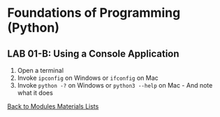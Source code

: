 # Foundations of Programming (Python)  

## LAB 01-B: Using a Console Application

1.	Open a terminal
2.	Invoke `ipconfig` on Windows or `ifconfig` on Mac
3.	Invoke `python -?` on Windows or `python3 --help` on Mac - And note what it does

[Back to Modules Materials Lists](../Modules.md#module-01-materials-list)

